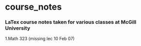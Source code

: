 # course_notes
### LaTex course notes taken for various classes at McGill University 

1.Math 323 (missing lec 10 Feb 07)
